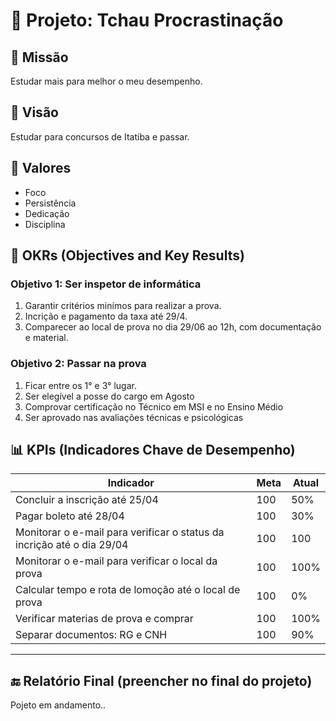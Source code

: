 # 🌟 Projeto: Tchau Procrastinação

## 🧭 Missão
Estudar mais para melhor o meu desempenho.

## 🔭 Visão
Estudar para concursos de Itatiba e passar.

## 🧱 Valores
- Foco
- Persistência 
- Dedicação
- Disciplina
  
## 🎯 OKRs (Objectives and Key Results)

### Objetivo 1: Ser inspetor de informática
1. Garantir critérios minímos para realizar a prova.
2. Incrição e pagamento da taxa até 29/4.
3. Comparecer ao local de prova no dia 29/06 ao 12h, com documentação e material.

### Objetivo 2: Passar na prova
1. Ficar entre os 1° e 3° lugar.
2. Ser elegível a posse do cargo em Agosto
3. Comprovar certificação no Técnico em MSI e no Ensino Médio
4. Ser aprovado nas avaliações técnicas e psicológicas

## 📊 KPIs (Indicadores Chave de Desempenho)

| Indicador                                                                    | Meta          | Atual  |
|------------------------------------------------------------------------------|---------------|--------|
| Concluir a inscrição até 25/04                                               | 100           | 50%    |
| Pagar boleto até 28/04                                                       | 100           | 30%    |
| Monitorar o e-mail para verificar o status da incrição até o dia 29/04       | 100           | 100    |
| Monitorar o e-mail para verificar o local da prova                           | 100           | 100%   |
| Calcular  tempo e rota de lomoção até o local de prova                       | 100           | 0%     |
| Verificar materias de prova e comprar                                        | 100           | 100%   |
| Separar documentos: RG e CNH                                                 | 100           | 90%    |
------------------------------------------------------------------------------------------------------------

## 🔚 Relatório Final (preencher no final do projeto)

Pojeto em andamento..
